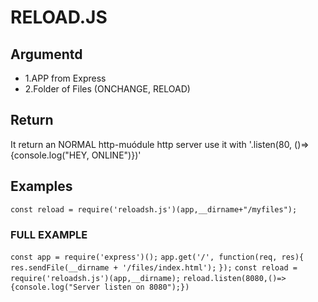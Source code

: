 # RELOAD.JS
## Argumentd
- 1.APP from Express
- 2.Folder of Files (ONCHANGE, RELOAD)

## Return
It return an NORMAL http-muódule http server
use it with '.listen(80, ()=>{console.log("HEY, ONLINE")})'

## Examples
```const reload = require('reloadsh.js')(app,__dirname+"/myfiles");```

### FULL EXAMPLE
```const app = require('express')();```
```app.get('/', function(req, res){```
```  res.sendFile(__dirname + '/files/index.html');```
```});```
```const reload = require('reloadsh.js')(app,__dirname);```
```reload.listen(8080,()=>{console.log("Server listen on 8080");})```